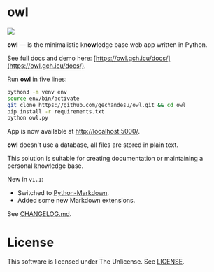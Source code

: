 # owl

![](https://img.shields.io/badge/owl-v1.1-blueviolet)

**owl** — is the minimalistic kn**owl**edge base web app written in Python.

See full docs and demo here: [https://owl.gch.icu/docs/](https://owl.gch.icu/docs/).

Run **owl** in five lines:

```bash
python3 -m venv env
source env/bin/activate
git clone https://github.com/gechandesu/owl.git && cd owl
pip install -r requirements.txt
python owl.py
```

App is now available at [http://localhost:5000/](http://localhost:5000/).

**owl** doesn't use a database, all files are stored in plain text.

This solution is suitable for creating documentation or maintaining a personal knowledge base.

New in `v1.1`:
- Switched to [Python-Markdown](https://github.com/Python-Markdown/markdown).
- Added some new Markdown extensions.

See [CHANGELOG.md](CHANGELOG.md).

# License

This software is licensed under The Unlicense. See [LICENSE](LICENSE).
